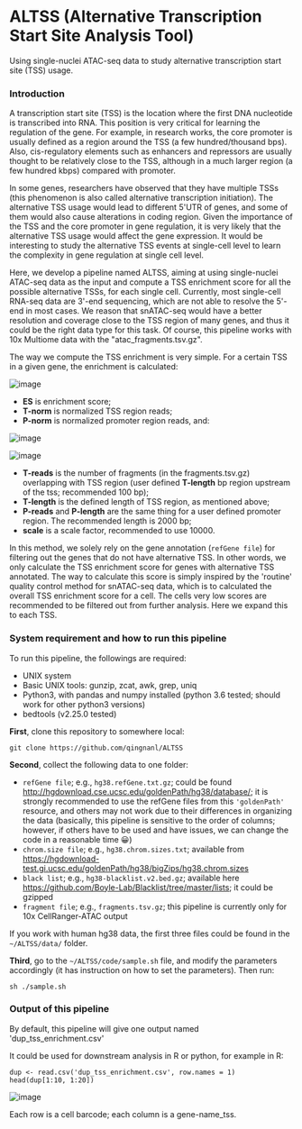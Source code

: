 # ALTSS (Alternative Transcription Start Site Analysis Tool)
Using single-nuclei ATAC-seq data to study alternative transcription start site (TSS) usage.

### Introduction
A transcription start site (TSS) is the location where the first DNA nucleotide is transcribed into RNA. This position is very critical for learning the regulation of the gene. For example, in research works, the core promoter is usually defined as a region around the TSS (a few hundred/thousand bps). Also, cis-regulatory elements such as enhancers and repressors are usually thought to be relatively close to the TSS, although in a much larger region (a few hundred kbps) compared with promoter.

In some genes, researchers have observed that they have multiple TSSs (this phenomenon is also called alternative transcription initiation). The alternative TSS usage would lead to different 5'UTR of genes, and some of them would also cause alterations in coding region. Given the importance of the TSS and the core promoter in gene regulation, it is very likely that the alternative TSS usage would affect the gene expression. It would be interesting to study the alternative TSS events at single-cell level to learn the complexity in gene regulation at single cell level.

Here, we develop a pipeline named ALTSS, aiming at using single-nuclei ATAC-seq data as the input and compute a TSS enrichment score for all the possible alternative TSSs, for each single cell. Currently, most single-cell RNA-seq data are 3'-end sequencing, which are not able to resolve the 5'-end in most cases. We reason that snATAC-seq would have a better resolution and coverage close to the TSS region of many genes, and thus it could be the right data type for this task. Of course, this pipeline works with 10x Multiome data with the "atac_fragments.tsv.gz".

The way we compute the TSS enrichment is very simple. For a certain TSS in a given gene, the enrichment is calculated:

![image](https://user-images.githubusercontent.com/53788946/149866315-bf715d79-4546-4eeb-b048-9ddcef83ad57.png)

- **ES** is enrichment score; 
- **T-norm** is normalized TSS region reads; 
- **P-norm** is normalized promoter region reads, and:

![image](https://user-images.githubusercontent.com/53788946/149866527-60aacc47-b2bf-475d-916b-a1356532e896.png)

![image](https://user-images.githubusercontent.com/53788946/149866571-9a3902fa-e777-4135-9805-adca1f0bd6ee.png)

- **T-reads** is the number of fragments (in the fragments.tsv.gz) overlapping with TSS region (user defined **T-length** bp region upstream of the tss; recommended 100 bp);
- **T-length** is the defined length of TSS region, as mentioned above;
- **P-reads** and **P-length** are the same thing for a user defined promoter region. The recommended length is 2000 bp;
- **scale** is a scale factor, recommended to use 10000.

In this method, we solely rely on the gene annotation (`refGene file`) for filtering out the genes that do not have alternative TSS. In other words, we only calculate the TSS enrichment score for genes with alternative TSS annotated. The way to calculate this score is simply inspired by the 'routine' quality control method for snATAC-seq data, which is to calculated the overall TSS enrichment score for a cell. The cells very low scores are recommended to be filtered out from further analysis. Here we expand this to each TSS.

### System requirement and how to run this pipeline
To run this pipeline, the followings are required:
- UNIX system
- Basic UNIX tools: gunzip, zcat, awk, grep, uniq
- Python3, with pandas and numpy installed (python 3.6 tested; should work for other python3 versions)
- bedtools (v2.25.0 tested)

**First**, clone this repository to somewhere local:
```
git clone https://github.com/qingnanl/ALTSS
```

**Second**, collect the following data to one folder:
- `refGene file`; e.g., `hg38.refGene.txt.gz`; could be found http://hgdownload.cse.ucsc.edu/goldenPath/hg38/database/; it is strongly recommended to use the refGene files from this `'goldenPath'` resource, and others may not work due to their differences in organizing the data (basically, this pipeline is sensitive to the order of columns; however, if others have to be used and have issues, we can change the code in a reasonable time :grinning:)
- `chrom.size file`; e.g., `hg38.chrom.sizes.txt`; available from https://hgdownload-test.gi.ucsc.edu/goldenPath/hg38/bigZips/hg38.chrom.sizes
- `black list`; e.g., `hg38-blacklist.v2.bed.gz`; available here https://github.com/Boyle-Lab/Blacklist/tree/master/lists; it could be gzipped
- `fragment file`; e.g., `fragments.tsv.gz`; this pipeline is currently only for 10x CellRanger-ATAC output

If you work with human hg38 data, the first three files could be found in the `~/ALTSS/data/` folder.

**Third**, go to the `~/ALTSS/code/sample.sh` file, and modify the parameters accordingly (it has instruction on how to set the parameters). Then run:
```
sh ./sample.sh
```

### Output of this pipeline
By default, this pipeline will give one output named 'dup_tss_enrichment.csv'

It could be used for downstream analysis in R or python, for example in R:
```
dup <- read.csv('dup_tss_enrichment.csv', row.names = 1)
head(dup[1:10, 1:20])
```
![image](https://user-images.githubusercontent.com/53788946/149873050-7e2b4467-c55c-4d14-9dab-5e5283af06e5.png)

Each row is a cell barcode; each column is a gene-name_tss.
